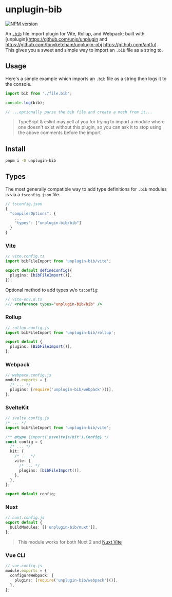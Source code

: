 # unplugin-bib

[![NPM version](https://img.shields.io/npm/v/unplugin-bib?color=a1b858&label=)](https://www.npmjs.com/package/unplugin-bib)

An [`.bib`](https://en.wikipedia.org/wiki/BibTeX) file import plugin for Vite, Rollup, and Webpack; built with [unplugin](https://github.com/unjs/unplugin and https://github.com/tonyketcham/unplugin-obj https://github.com/antfu). This gives you a sweet and simple way to import an `.bib` file as a string to.

## Usage

Here's a simple example which imports an `.bib` file as a string then logs it to the console.

```ts
import bib from './file.bib';

console.log(bib);

// ...optionally parse the bib file and create a mesh from it...
```

> TypeSript & eslint may yell at you for trying to import a module where one doesn't exist without this plugin, so you can ask it to stop using the above comments before the import

## Install

```bash
pnpm i -D unplugin-bib
```

## Types

The most generally compatible way to add type definitions for `.bib` modules is via a `tsconfig.json` file.

```js
// tsconfig.json
{
  "compilerOptions": {
    ...
    "types": ["unplugin-bib/bib"]
  }
}
```

### Vite

```ts
// vite.config.ts
import bibFileImport from 'unplugin-bib/vite';

export default defineConfig({
  plugins: [bibFileImport()],
});
```

Optional method to add types w/o `tsconfig`:

```ts
// vite-env.d.ts
/// <reference types="unplugin-bib/bib" />
```

### Rollup

```ts
// rollup.config.js
import bibFileImport from 'unplugin-bib/rollup';

export default {
  plugins: [BibFileImport()],
};
```

### Webpack

```ts
// webpack.config.js
module.exports = {
  /* ... */
  plugins: [require('unplugin-bib/webpack')()],
};
```

### SvelteKit

```ts
// svelte.config.js
/* ... */
import bibFileImport from 'unplugin-bib/vite';

/** @type {import('@sveltejs/kit').Config} */
const config = {
  /* ... */
  kit: {
    /* ... */
    vite: {
      /* ... */
      plugins: [bibFileImport()],
    },
  },
};

export default config;
```

### Nuxt

```ts
// nuxt.config.js
export default {
  buildModules: [['unplugin-bib/nuxt']],
};
```

> This module works for both Nuxt 2 and [Nuxt Vite](https://github.com/nuxt/vite)

### Vue CLI

```ts
// vue.config.js
module.exports = {
  configureWebpack: {
    plugins: [require('unplugin-bib/webpack')()],
  },
};
```

